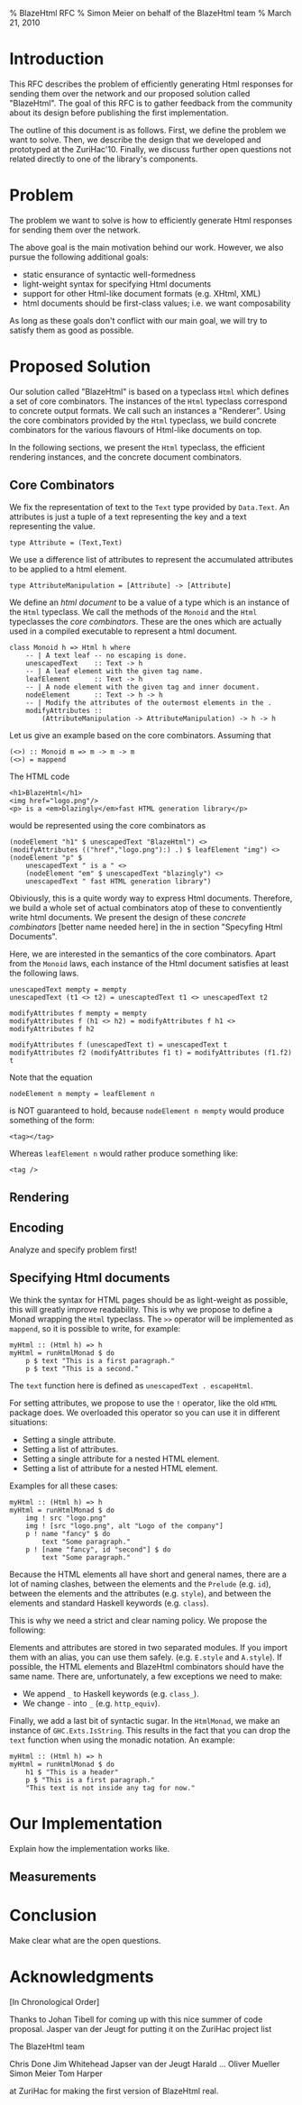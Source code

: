 % BlazeHtml RFC
% Simon Meier on behalf of the BlazeHtml team
% March 21, 2010

# Introduction

This RFC describes the problem of efficiently generating Html responses for
sending them over the network and our proposed solution called "BlazeHtml".
The goal of this RFC is to gather feedback from the community about its design
before publishing the first implementation.

The outline of this document is as follows. First, we define the problem we
want to solve. Then, we describe the design that we developed and prototyped at
the ZuriHac'10. Finally, we discuss further open questions not related directly
to one of the library's components.

# Problem

The problem we want to solve is how to efficiently generate Html responses for
sending them over the network.

The above goal is the main motivation behind our work. However, we also pursue
the following additional goals:

- static ensurance of syntactic well-formedness
- light-weight syntax for specifying Html documents
- support for other Html-like document formats (e.g.  XHtml, XML)
- html documents should be first-class values; i.e. we want composability

As long as these goals don't conflict with our main goal, we will try to satisfy
them as good as possible.

# Proposed Solution

Our solution called "BlazeHtml" is based on a typeclass `Html` which defines a
set of core combinators. The instances of the `Html` typeclass correspond to
concrete output formats. We call such an instances a "Renderer". Using the core
combinators provided by the `Html` typeclass, we build concrete combinators
for the various flavours of Html-like documents on top.

In the following sections, we present the `Html` typeclass, the efficient
rendering instances, and the concrete document combinators.


## Core Combinators

We fix the representation of text to the `Text` type provided by `Data.Text`.
An attributes is just a tuple of a text representing the key and a text
representing the value.

    type Attribute = (Text,Text)

We use a difference list of attributes to represent the accumulated attributes
to be applied to a html element.

    type AttributeManipulation = [Attribute] -> [Attribute]

We define an _html document_ to be a value of a type which is an instance of
the `Html` typeclass. We call the methods of the `Monoid` and the `Html`
typeclasses the _core combinators_. These are the ones which are actually
used in a compiled executable to represent a html document.

    class Monoid h => Html h where
        -- | A text leaf -- no escaping is done.
        unescapedText    :: Text -> h
        -- | A leaf element with the given tag name.
        leafElement      :: Text -> h
        -- | A node element with the given tag and inner document.
        nodeElement      :: Text -> h -> h
        -- | Modify the attributes of the outermost elements in the .
        modifyAttributes ::
            (AttributeManipulation -> AttributeManipulation) -> h -> h

Let us give an example based on the core combinators. Assuming that

    (<>) :: Monoid m => m -> m -> m
    (<>) = mappend

The HTML code

    <h1>BlazeHtml</h1>
    <img href="logo.png"/>
    <p> is a <em>blazingly</em>fast HTML generation library</p>

would be represented using the core combinators as

    (nodeElement "h1" $ unescapedText "BlazeHtml") <>
    (modifyAttributes (("href","logo.png"):) .) $ leafElement "img") <>
    (nodeElement "p" $ 
        unescapedText " is a " <>
        (nodeElement "em" $ unescapedText "blazingly") <>
        unescapedText " fast HTML generation library")

Obiviously, this is a quite wordy way to express Html documents. Therefore, we
build a whole set of actual combinators atop of these to conventiently write
html documents. We present the design of these _concrete combinators_ [better
name needed here] in the in section "Specyfing Html Documents".

Here, we are interested in the semantics of the core combinators. Apart from
the `Monoid` laws, each instance of the Html document satisfies at least the
following laws.
      
    unescapedText mempty = mempty
    unescapedText (t1 <> t2) = unescaptedText t1 <> unescapedText t2

    modifyAttributes f mempty = mempty
    modifyAttributes f (h1 <> h2) = modifyAttributes f h1 <> modifyAttributes f h2

    modifyAttributes f (unescapedText t) = unescapedText t
    modifyAttributes f2 (modifyAttributes f1 t) = modifyAttributes (f1.f2) t

Note that the equation

    nodeElement n mempty = leafElement n

is NOT guaranteed to hold, because `nodeElement n mempty` would produce
something of the form:

    <tag></tag>

Whereas `leafElement n` would rather produce something like:

    <tag />


## Rendering


## Encoding

Analyze and specify problem first!


## Specifying Html documents

We think the syntax for HTML pages should be as light-weight as possible, this
will greatly improve readability. This is why we propose to define a Monad
wrapping the `Html` typeclass. The `>>` operator will be implemented as
`mappend`, so it is possible to write, for example:

    myHtml :: (Html h) => h
    myHtml = runHtmlMonad $ do
        p $ text "This is a first paragraph."
        p $ text "This is a second."

The `text` function here is defined as `unescapedText . escapeHtml`.

For setting attributes, we propose to use the `!` operator, like the old `HTML`
package does. We overloaded this operator so you can use it in different
situations:

- Setting a single attribute.
- Setting a list of attributes.
- Setting a single attribute for a nested HTML element.
- Setting a list of attribute for a nested HTML element.

Examples for all these cases:

    myHtml :: (Html h) => h
    myHtml = runHtmlMonad $ do
        img ! src "logo.png"
        img ! [src "logo.png", alt "Logo of the company"]
        p ! name "fancy" $ do
            text "Some paragraph."
        p ! [name "fancy", id "second"] $ do
            text "Some paragraph."

Because the HTML elements all have short and general names, there are a lot of
naming clashes, between the elements and the `Prelude` (e.g. `id`), between the
elements and the attributes (e.g. `style`), and between the elements and
standard Haskell keywords (e.g. `class`).

This is why we need a strict and clear naming policy. We propose the following:

Elements and attributes are stored in two separated modules. If you import
them with an alias, you can use them safely. (e.g. `E.style` and `A.style`). If
possible, the HTML elements and BlazeHtml combinators should have the same name.
There are, unfortunately, a few exceptions we need to make:

- We append `_` to Haskell keywords (e.g. `class_`).
- We change `-` into `_` (e.g. `http_equiv`).

Finally, we add a last bit of syntactic sugar. In the `HtmlMonad`, we make an
instance of `GHC.Exts.IsString`. This results in the fact that you can drop the
`text` function when using the monadic notation. An example:

    myHtml :: (Html h) => h
    myHtml = runHtmlMonad $ do
        h1 $ "This is a header"
        p $ "This is a first paragraph."
        "This text is not inside any tag for now."

# Our Implementation

Explain how the implementation works like.

## Measurements

# Conclusion

Make clear what are the open questions.


# Acknowledgments

[In Chronological Order]

Thanks to Johan Tibell for coming up with this nice summer of code proposal.
Jasper van der Jeugt for putting it on the ZuriHac project list

The BlazeHtml team 

  Chris Done
  Jim Whitehead
  Japser van der Jeugt
  Harald ...
  Oliver Mueller
  Simon Meier
  Tom Harper

at ZuriHac for making the first version of BlazeHtml real.
